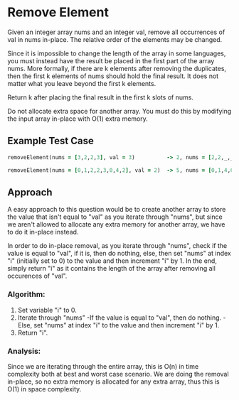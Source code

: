 # Remove Element

Given an integer array nums and an integer val, remove all occurrences of val in nums in-place. The relative order of the elements may be changed.

Since it is impossible to change the length of the array in some languages, you must instead have the result be placed in the first part of the array nums. More formally, if there are k elements after removing the duplicates, then the first k elements of nums should hold the final result. It does not matter what you leave beyond the first k elements.

Return k after placing the final result in the first k slots of nums.

Do not allocate extra space for another array. You must do this by modifying the input array in-place with O(1) extra memory.




## Example Test Case

```rb
removeElement(nums = [3,2,2,3], val = 3)          -> 2, nums = [2,2,_,_]

removeElement(nums = [0,1,2,2,3,0,4,2], val = 2)  -> 5, nums = [0,1,4,0,3,_,_,_]
```

## Approach

A easy approach to this question would be to create another array to store the value that isn't equal to "val" as you iterate through "nums", but since we aren't allowed to allocate any extra memory for another array, we have to do it in-place instead.

In order to do in-place removal, as you iterate through "nums", check if the value is equal to "val", if it is, then do nothing, else, then set "nums" at index "i" (initially set to 0) to the value and then increment "i" by 1. In the end, simply return "i" as it contains the length of the array after removing all occurences of "val".


### Algorithm:
1. Set variable "i" to 0.
2. Iterate through "nums"
        -If the value is equal to "val", then do nothing.
        -Else, set "nums" at index "i" to the value and then increment "i" by 1.
3. Return "i".

### Analysis:
Since we are iterating through the entire array, this is O(n) in time complexity both at best and worst case scenario. We are doing the removal in-place, so no extra memory is allocated for any extra array, thus this is O(1) in space complexity.

